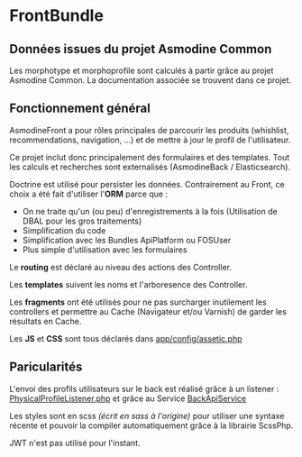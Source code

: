 # FrontBundle

## Données issues du projet Asmodine Common

Les morphotype et morphoprofile sont calculés à partir grâce au projet Asmodine Common.
La documentation associée se trouvent dans ce projet.

## Fonctionnement général

AsmodineFront a pour rôles principales de parcourir les produits (whishlist, recommendations, navigation, ...) et de mettre à jour le profil de l'utilisateur.

Ce projet inclut donc principalement des formulaires et des templates. Tout les calculs et recherches sont externalisés (AsmodineBack / Elasticsearch).


Doctrine est utilisé pour persister les données. Contrairement au Front, ce choix a été fait d'utiliser l'**ORM** parce que :
 - On ne traite qu'un (ou peu) d'enregistrements à la fois (Utilisation de DBAL pour les gros traitements)
 - Simplification du code
 - Simplification avec les Bundles ApiPlatform ou FOSUser
 - Plus simple d'utilisation avec les formulaires 

Le **routing** est déclaré au niveau des actions des Controller.

Les **templates** suivent les noms et l'arboresence des Controller.

Les **fragments** ont été utilisés pour ne pas surcharger inutilement les controllers et permettre au Cache (Navigateur et/ou Varnish) de garder les résultats en Cache.

Les **JS** et **CSS** sont tous déclarés dans [app/config/assetic.php](../../../../../../app/config/assetic.yml)


## Paricularités

L'envoi des profils utilisateurs sur le back est réalisé grâce à un listener : [PhysicalProfileListener.php](../../../Entity/Listener/PhysicalProfileListener.php) et grâce au Service [BackApiService](../../../Service/BackApiService.php)

Les styles sont en scss *(écrit en sass à l'origine)* pour utiliser une syntaxe récente et pouvoir la compiler automatiquement grâce à la librairie ScssPhp.

JWT n'est pas utilisé pour l'instant.